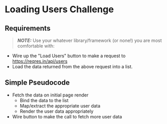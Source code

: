 # Loading Users Challenge

## Requirements

> **_NOTE:_** Use your whatever library/framework (or none!) you are most comfortable with:

- Wire up the "Load Users" button to make a request to https://reqres.in/api/users
- Load the data returned from the above request into a list.

## Simple Pseudocode
- Fetch the data on initial page render
  - Bind the data to the list
  - Map/extract the appropriate user data 
  - Render the user data appropriately
- Wire button to make the call to fetch more user data

